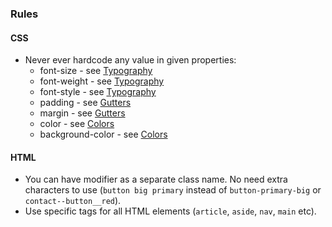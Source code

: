 ### Rules

#### CSS
- Never ever hardcode any value in given properties:
  - font-size - see [Typography](typography.html)
  - font-weight - see [Typography](typography.html)
  - font-style - see [Typography](typography.html)
  - padding - see [Gutters](gutter.html)
  - margin - see [Gutters](gutter.html)
  - color - see [Colors](colors.html)
  - background-color - see [Colors](colors.html)

#### HTML
- You can have modifier as a separate class name. No need extra characters to use (`button big primary` instead of `button-primary-big` or `contact--button__red`).
- Use specific tags for all HTML elements (`article`, `aside`, `nav`, `main` etc).

